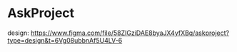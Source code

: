# AskProject
design: https://www.figma.com/file/58ZIGziDAE8byaJX4yfXBq/askproject?type=design&t=6Vg08ubbnAf5U4LV-6
